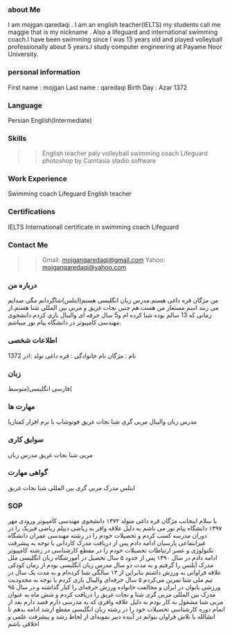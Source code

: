 ### about Me 
I am mojgan qaredaqi . I am an english teacher(IELTS) my students call me maggie that is my nickname . Also a lifeguard and international swimming coach.I have been swimming since I was 13 years old and played volleyball professionally about 5 years.I study computer engineering at Payame Noor University.
### personal information
First name : mojgan
Last name : qaredaqi
Birth Day : Azar 1372
### Language
Persian
English(Intermediate)
### Skills
>>English teacher
>>paly volleyball
>>swimming coach
>>Lifeguard
>>photoshop by Camtasia stadio software
### Work Experience
Swimming coach
Lifeguard
English teacher
### Certifications
IELTS
Internationall certificate in swimming coach
Lifeguard
### Contact Me
>>Gmail: mojganqaredaqi@gmail.com
>>Yahoo: mojganqaredaqi@yahoo.com
### درباره من
من مژگان قره داغی هستم.مدرس زبان انگلیسی هستم(ایتلس)شاگردانم مگی صدایم می زنند اسم مستعار من هست.هم چنین نجات غریق و مربی بین المللی شنا هستم.از زمانی که 13 سالم بوده شنا کرده ام و5 سال حرفه ای والیبال بازی کردم.دانشجوی مهندسی کامپیوتر در دانشگاه پیام نور میباشم.
### اطلاعات شخصی
نام : مژگان
نام خانوادگی : قره داغی
تولد :اذر 1372
### زبان
فارسی
انگلیسی(متوسط(
### مهارت ها
مدرس زبان
والیبال
مربی گری شنا
نجات غریق
فوتوشاپ با نرم افزار کمتازیا
### سوابق کاری
مربی شنا
نجات غریق
مدرس زبان
### گواهی مهارت
ایتلس
مدرک مربی گری بین المللی شنا
نجات غریق





### SOP
با سلام اینجانب مژگان قره داغی متولد ۱۳۷۲ دانشجوی مهندسی کامپیوتر ورودی مهر ۱۳۹۷ دانشگاه پیام نور می باشم به دلیل علاقه وافر به ریاضی دیپلم ریاضی فیزیک را در دوران مدرسه کسب کردم و تحصیلات خودم را در رشته  مهندسی عمران دانشگاه غیرانتفاعی پارسیان ادامه دادم پس از دریافت مدرک کاردانی با توجه به پیشرفت تکنولوژی و عصر ارتباطات تحصیلات خودم را در مقطع کارشناسی در رشته کامپیوتر ادامه دادم در سال ۱۳۹۰ پس از حدود ۵ سال تحصیل در آموزشگاه زبان انگلیسی ملل مدرک آیلتس را گرفتم و به مدت دو سال مدرس زبان انگلیسی بودم از زمان کودکی علاقه فراوانی به ورزش داشتم بنابراین از ۱۳ سالگی شنا کرده‌ام و به مدت یک سال در تیم ملی شنا تمرین می‌کردم ۵ سال حرفه‌ای والیبال بازی کردم با توجه به محدودیت ورزشی بانوان در ایران و مخالفت خانواده ورزش حرفه‌ای را کنار گذاشته  و در سال ۹۵ مدرک بین المللی مربی گری شنا و نجات غریق را دریافت کردم و شش ماه به عنوان مربی شنا مشغول به کار بودم  به دلیل علاقه وافری که به مدرسی دارم قصد دارم بعد از اتمام دوره کارشناسی تحصیلات خود را در رشته زبان انگلیسی مقطع ارشد ادامه بدهم تا انشالله با تلاش فراوان بتوانم در آینده دبیر نمونه‌ای از لحاظ رشد و پیشرفت علمی و اخلاقی باشم
